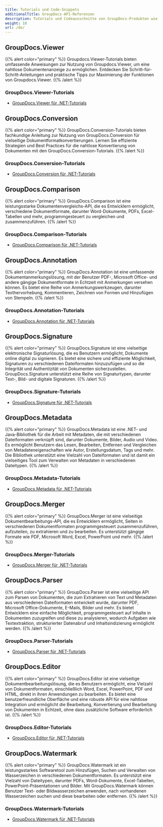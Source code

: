 ```yaml
---
title: Tutorials und Code-Snippets
additionalTitle: GroupDocs-API-Referenzen
description: Tutorials und Codeausschnitte von GroupDocs-Produkten wie GroupDocs.Viewer, GroupDocs.Annotation, GroupDocs.Conversion und anderen Produkten.
weight: 10
url: /de/
---
```


## GroupDocs.Viewer
{{% alert color="primary" %}}
Groupdocs.Viewer-Tutorials bieten umfassende Anweisungen zur Nutzung von Groupdocs.Viewer, um eine nahtlose Dokumentenanzeige zu ermöglichen. Entdecken Sie Schritt-für-Schritt-Anleitungen und praktische Tipps zur Maximierung der Funktionen von Groupdocs.Viewer.
{{% /alert %}}

### GroupDocs.Viewer-Tutorials
- [GroupDocs.Viewer für .NET-Tutorials](../viewer/de/net/)


## GroupDocs.Conversion
{{% alert color="primary" %}}
GroupDocs.Conversion-Tutorials bieten fachkundige Anleitung zur Nutzung von GroupDocs.Conversion für vielseitige Dokumentformatkonvertierungen. Lernen Sie effiziente Strategien und Best Practices für die nahtlose Konvertierung von Dokumenten mit den GroupDocs.Conversion-Tutorials.
{{% /alert %}}

### GroupDocs.Conversion-Tutorials
- [GroupDocs.Conversion für .NET-Tutorials](../conversion/de/net/)


## GroupDocs.Comparison
{{% alert color="primary" %}}
GroupDocs.Comparison ist eine leistungsstarke Dokumentenvergleichs-API, die es Entwicklern ermöglicht, verschiedene Dokumentformate, darunter Word-Dokumente, PDFs, Excel-Tabellen und mehr, programmgesteuert zu vergleichen und zusammenzuführen.
{{% /alert %}}

### GroupDocs.Comparison-Tutorials
- [GroupDocs.Comparison für .NET-Tutorials](../comparison/de/net/)


## GroupDocs.Annotation
{{% alert color="primary" %}}
GroupDocs.Annotation ist eine umfassende Dokumentanmerkungslösung, mit der Benutzer PDF-, Microsoft Office- und andere gängige Dokumentformate in Echtzeit mit Anmerkungen versehen können. Es bietet eine Reihe von Anmerkungswerkzeugen, darunter Texthervorhebung, Kommentieren, Zeichnen von Formen und Hinzufügen von Stempeln.
{{% /alert %}}

### GroupDocs.Annotation-Tutorials
- [GroupDocs.Annotation für .NET-Tutorials](../annotation/de/net/)


## GroupDocs.Signature
{{% alert color="primary" %}}
GroupDocs.Signature ist eine vielseitige elektronische Signaturlösung, die es Benutzern ermöglicht, Dokumente online digital zu signieren. Es bietet eine sichere und effiziente Möglichkeit, Signaturen zu verschiedenen Dateiformaten hinzuzufügen und so die Integrität und Authentizität von Dokumenten sicherzustellen. GroupDocs.Signature unterstützt eine Reihe von Signaturtypen, darunter Text-, Bild- und digitale Signaturen.
{{% /alert %}}

### GroupDocs.Signature-Tutorials
- [GroupDocs.Signature für .NET-Tutorials](../signature/de/net/)


## GroupDocs.Metadata
{{% alert color="primary" %}}
GroupDocs.Metadata ist eine .NET- und Java-Bibliothek für die Arbeit mit Metadaten, die mit verschiedenen Dateiformaten verknüpft sind, darunter Dokumente, Bilder, Audio und Video. Es ermöglicht Benutzern das Lesen, Bearbeiten, Entfernen und Vergleichen von Metadateneigenschaften wie Autor, Erstellungsdatum, Tags und mehr. Die Bibliothek unterstützt eine Vielzahl von Dateiformaten und ist damit ein vielseitiges Tool zum Verwalten von Metadaten in verschiedenen Dateitypen.
{{% /alert %}}

### GroupDocs.Metadata-Tutorials
- [GroupDocs.Metadata für .NET-Tutorials](../metadata/de/net/)


## GroupDocs.Merger
{{% alert color="primary" %}}
GroupDocs.Merger ist eine vielseitige Dokumentbearbeitungs-API, die es Entwicklern ermöglicht, Seiten in verschiedenen Dokumentformaten programmgesteuert zusammenzuführen, aufzuteilen, zu extrahieren und zu bearbeiten. Es unterstützt gängige Formate wie PDF, Microsoft Word, Excel, PowerPoint und mehr.
{{% /alert %}}

### GroupDocs.Merger-Tutorials
- [GroupDocs.Merger für .NET-Tutorials](../merger/de/net/)


## GroupDocs.Parser
{{% alert color="primary" %}}
GroupDocs.Parser ist eine vielseitige API zum Parsen von Dokumenten, die zum Extrahieren von Text und Metadaten aus verschiedenen Dateiformaten entwickelt wurde, darunter PDF, Microsoft Office-Dokumente, E-Mails, Bilder und mehr. Es bietet Entwicklern eine einfache Möglichkeit, programmgesteuert auf Inhalte in Dokumenten zuzugreifen und diese zu analysieren, wodurch Aufgaben wie Textextraktion, strukturierter Datenabruf und Inhaltsindizierung ermöglicht werden.
{{% /alert %}}

### GroupDocs.Parser-Tutorials
- [GroupDocs.Parser für .NET-Tutorials](../parser/de/net/)


## GroupDocs.Editor
{{% alert color="primary" %}}
GroupDocs.Editor ist eine vielseitige Dokumentbearbeitungslösung, die es Benutzern ermöglicht, eine Vielzahl von Dokumentformaten, einschließlich Word, Excel, PowerPoint, PDF und HTML, direkt in ihren Anwendungen zu bearbeiten. Es bietet eine benutzerfreundliche Oberfläche und eine robuste API für eine nahtlose Integration und ermöglicht die Bearbeitung, Konvertierung und Bearbeitung von Dokumenten in Echtzeit, ohne dass zusätzliche Software erforderlich ist.
{{% /alert %}}

### GroupDocs.Editor-Tutorials
- [GroupDocs.Editor für .NET-Tutorials](../editor/de/net/)


## GroupDocs.Watermark
{{% alert color="primary" %}}
GroupDocs.Watermark ist ein leistungsstarkes Softwaretool zum Hinzufügen, Suchen und Verwalten von Wasserzeichen in verschiedenen Dokumentformaten. Es unterstützt eine Vielzahl von Dateitypen, darunter PDFs, Word-Dokumente, Excel-Tabellen, PowerPoint-Präsentationen und Bilder. Mit GroupDocs.Watermark können Benutzer Text- oder Bildwasserzeichen anwenden, nach vorhandenen Wasserzeichen suchen und diese bearbeiten oder entfernen.
{{% /alert %}}

### GroupDocs.Watermark-Tutorials
- [GroupDocs.Watermark für .NET-Tutorials](../watermark/de/net/)